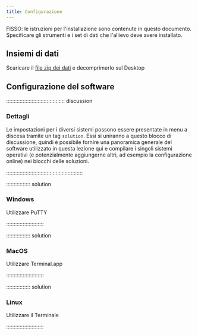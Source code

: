 ```yaml
---
title: Configurazione
---
```



FISSO: le istruzioni per l'installazione sono contenute in questo documento. Specificare gli strumenti e i set di dati che l'allievo deve avere installato.

## Insiemi di dati

<!--
FIXME: place any data you want learners to use in `episodes/data` and then use
       a relative link ( [data zip file](data/lesson-data.zip) ) to provide a
       link to it, replacing the example.com link.
-->
Scaricare il [file zip dei dati](https://example.com/FIXME) e decomprimerlo sul Desktop

## Configurazione del software

::::::::::::::::::::::::::::::::::::::: discussion

### Dettagli

Le impostazioni per i diversi sistemi possono essere presentate in menu a discesa tramite un tag `solution`. Essi si uniranno a questo blocco di discussione, quindi è possibile fornire una panoramica generale del software utilizzato in questa lezione qui e compilare i singoli sistemi operativi (e potenzialmente aggiungerne altri, ad esempio la configurazione online) nei blocchi delle soluzioni.

:::::::::::::::::::::::::::::::::::::::::::::::::::

:::::::::::::::: solution

### Windows

Utilizzare PuTTY

:::::::::::::::::::::::::

:::::::::::::::: solution

### MacOS

Utilizzare Terminal.app

:::::::::::::::::::::::::


:::::::::::::::: solution

### Linux

Utilizzare il Terminale

:::::::::::::::::::::::::


